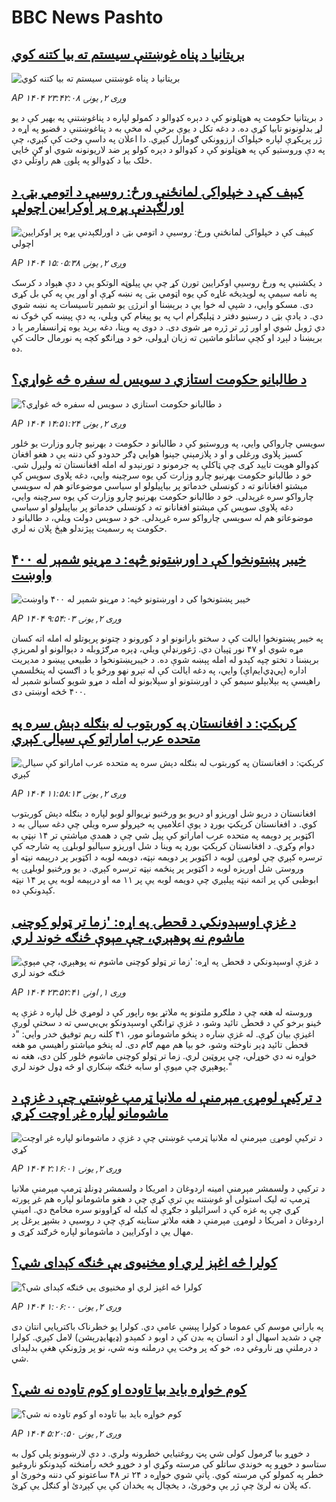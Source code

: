 # BBC News Pashto## [بريتانیا د پناه غوښتنې سيستم ته بيا کتنه کوي](https://www.bbc.com/pashto/articles/c9872njg55eo?at_medium=RSS&at_campaign=rss?at_campaign=githubrss)![بريتانیا د پناه غوښتنې سيستم ته بيا کتنه کوي](https://ichef.bbci.co.uk/ace/ws/240/cpsprodpb/1f16/live/be15c010-813d-11f0-a34f-318be3fb0481.jpg)_AP ۱۴۰۴ وږی ۲, يونۍ ۲۳:۴۲:۰۸_د بریتانیا حکومت په هوټلونو کې د دېره کډوالو د کمولو لپاره د پناغوښتنې په بهیر کې د یو لړ بدلونونو تابیا کړې ده. د دغه تکل د یوې برخې له مخې به د پناغوښتنې د قضیو په اړه د ژر پرېکړې لپاره خپلواک ارزوونکي ګومارل کېږي. دا اعلان په داسې وخت کې کېږي، چې په دې وروستیو کې په هوټلونو کې د کډوالو د دېره کولو پر ضد لاریونونه شوي او ګڼ ځايي خلک بیا د کډوالو په پلوۍ هم راوتلي دي.## [کیېف کې د خپلواکۍ لمانځنې ورځ: روسیې د اتومي بټۍ د اورلګېدنې پړه پر اوکرایین اچولې](https://www.bbc.com/pashto/articles/cx2qkgz4n8po?at_medium=RSS&at_campaign=rss?at_campaign=githubrss)![کیېف کې د خپلواکۍ لمانځنې ورځ: روسیې د اتومي بټۍ د اورلګېدنې پړه پر اوکرایین اچولې](https://ichef.bbci.co.uk/ace/ws/240/cpsprodpb/a2ac/live/0c813ae0-80e4-11f0-a34f-318be3fb0481.png)_AP ۱۴۰۴ وږی ۲, يونۍ ۱۵:۰۵:۳۸_د یکشنبې په ورځ روسیې اوکرایین تورن کړ چې بې ‌پیلوټه الوتکو یې د دې هېواد د کرسک په نامه سیمې په لوېدیځه غاړه کې یوه اټومي بټۍ په نښه کړې او اور یې په کې بل کړی دی. مسکو وایي، د شپې له خوا یې د برېښنا او انرژۍ یو شمېر تاسیسات په نښه شوي دي. 
د یادې بټۍ د رسنیو دفتر د ټېلېګرام اپ په یو پیغام کې ویلي، په دې پېښه کې څوک نه دي ژوبل شوي او اور ژر تر ژره مړ شوی دی. د دوی په وینا، دغه برید یوه ټرانسفارمر یا  د برېښنا د لېږد او کچې ساتلو ماشین ته زیان اړولی، خو د وړانګو کچه په نورمال حالت کې ده.## [ د طالبانو حکومت استازي د سویس له سفره څه غواړي؟](https://www.bbc.com/pashto/articles/cg503dpm506o?at_medium=RSS&at_campaign=rss?at_campaign=githubrss)![ د طالبانو حکومت استازي د سویس له سفره څه غواړي؟](https://ichef.bbci.co.uk/ace/ws/240/cpsprodpb/7e4f/live/08d72930-80e5-11f0-ab3e-bd52082cd0ae.jpg)_AP ۱۴۰۴ وږی ۲, يونۍ ۱۴:۵۱:۲۴_سويسي چارواکي وايي، په وروستیو کې د طالبانو د حکومت د بهرنیو چارو وزارت یو څلور کسیز پلاوی ورغلی و او د پلازمېنې جېنوا هوايي ډګر حدودو کې دننه يې د هغو افغان کډوالو هويت تایید کړی چې ټاکلې په جرمونو د تورنېدو له امله افغانستان ته ولېږل شي.
خو د طالبانو حکومت بهرنیو چارو وزارت کې یوه سرچینه وايي، دغه پلاوی سوېس کې مېشتو افغانانو ته د کونسلي خدماتو پر بیاپیلولو او سیاسي موضوعاتو هم له سوېسي چارواکو سره غږېدلی.
خو د طالبانو حکومت بهرنیو چارو وزارت کې یوه سرچینه وايي، دغه پلاوی سوېس کې مېشتو افغانانو ته د کونسلي خدماتو پر بیاپیلولو او سیاسي موضوعاتو هم له سوېسي چارواکو سره غږېدلی.
خو د سوېس دولت ویلي، د طالبانو د حکومت په رسميت پېژندلو هېڅ پلان نه لري.## [خیبر پښتونخوا کې د اورښتونو څپه: د مړینو شمېر له ۴۰۰ واوښت](https://www.bbc.com/pashto/articles/cg4xw5lxxz3o?at_medium=RSS&at_campaign=rss?at_campaign=githubrss)![خیبر پښتونخوا کې د اورښتونو څپه: د مړینو شمېر له ۴۰۰ واوښت](https://ichef.bbci.co.uk/ace/ws/240/cpsprodpb/11c3/live/ec90ed50-80cc-11f0-a34f-318be3fb0481.jpg)_AP ۱۴۰۴ وږی ۲, يونۍ ۹:۵۴:۰۳_په خیبر پښتونخوا ایالت کې د سختو بارانونو او د کورونو د چتونو پرېوتلو له امله اته کسان مړه شوي او ۴۷ نور ټپیان دي.
ژغورنډلې ویلي، ډېره مرګژوبله د دېوالونو او لمریزې برېښنا د تختو چپه کېدو له امله پېښه شوې ده.
د خیبرپښتونخوا د طبیعي پیښو د مدیریت اداره (پي‌ډي‌ایم‌اې) وايي، په دغه ایالت کې له تېرو نهو ورځو یا د اګسټ له پنځلسمې راهیسې په بېلابېلو سیمو کې د اورښتونو او سېلابونو له امله د مړو شویو کسانو شمېر له ۴۰۰ څخه اوښتی دی.## [کرېکټ: د افغانستان په کوربتوب له بنګله دېش سره په متحده عرب اماراتو کې سیالۍ کېږي](https://www.bbc.com/pashto/articles/cwyed9kzng5o?at_medium=RSS&at_campaign=rss?at_campaign=githubrss)![کرېکټ: د افغانستان په کوربتوب له بنګله دېش سره په متحده عرب اماراتو کې سیالۍ کېږي](https://ichef.bbci.co.uk/ace/ws/240/cpsprodpb/3671/live/8f9e5280-80e1-11f0-a34f-318be3fb0481.jpg)_AP ۱۴۰۴ وږی ۲, يونۍ ۱۱:۵۸:۱۳_افغانستان د دريو شل اوريزو او دریو یو ورځنیو نړيوالو لوبو لپاره د بنګله دېش کوربتوب کوي.
د افغانستان کرېکټ بورډ د يوې اعلاميې په خپرولو سره ويلي چې دغه سيالۍ به د اکټوبر پر دوېمه په متحده عرب اماراتو کې پيل شي چې د همدې مياشتې تر ۱۴ نېټې به دوام وکړي.
د افغانستان کرېکټ بورډ په وینا د شل اوریزو سیالیو لوبلړۍ  په شارجه کې ترسره کېږي چې لومړۍ لوبه د اکټوبر پر دویمه نېټه، دویمه لوبه د اکټوبر پر درېیمه نېټه او وروستۍ شل اوریزه لوبه د اکټوبر پر پنځمه نېټه ترسره کېږي.
د یو ورځنیو لوبلړۍ په ابوظبی کې پر اتمه نېټه پیلېږي چې دویمه لوبه یې پر ۱۱ مه او درېیمه لوبه یې پر ۱۴ نېټه کېدونکې ده.## [د غزې اوسېدونکي د قحطۍ په اړه: 'زما تر ټولو کوچنی ماشوم نه پوهېږي، چې مېوې څنګه خوند لري](https://www.bbc.com/pashto/articles/c5yl0vwzw8xo?at_medium=RSS&at_campaign=rss?at_campaign=githubrss)![د غزې اوسېدونکي د قحطۍ په اړه: 'زما تر ټولو کوچنی ماشوم نه پوهېږي، چې مېوې څنګه خوند لري](https://ichef.bbci.co.uk/ace/ws/240/cpsprodpb/6f01/live/4b2ed620-8013-11f0-83cc-c5da98c419b8.jpg)_AP ۱۴۰۴ وږی ۱, اونۍ ۲۳:۵۲:۴۱_وروسته له هغه چې د ملګرو ملتونو په ملاتړ یوه راپور کې د لومړي ځل لپاره د غزې په ځینو برخو کې د قحطۍ تائید وشو، د غزې تړانګې اوسېدونکو بي‌بي‌سي ته د سختې لوږې اغیزې بیان کړې.
له غزې ښاره د پنځو ماشومانو مور، ۴۱ کلنه ریم توفیق خدر وايي: "د قحطۍ تائید ډېر ناوخته وشو، خو بیا هم مهم ګام دی. له پنځو میاشتو راهیسې مو هغه خواړه نه دي خوړلي، چې پروټین لري. زما تر ټولو کوچنی ماشوم څلور کلن دی، هغه نه پوهېږي چې میوې او سابه څنګه ښکاري او څه ډول خوند لري."## [د ترکيې لومړۍ مېرمنې له ملانيا ټرمپ غوښتي چې د غزې د ماشومانو لپاره غږ اوچت کړي](https://www.bbc.com/pashto/articles/cly4pyyrmjpo?at_medium=RSS&at_campaign=rss?at_campaign=githubrss)![د ترکيې لومړۍ مېرمنې له ملانيا ټرمپ غوښتي چې د غزې د ماشومانو لپاره غږ اوچت کړي](https://ichef.bbci.co.uk/ace/ws/240/cpsprodpb/af6e/live/c2b02dd0-808f-11f0-a34f-318be3fb0481.jpg)_AP ۱۴۰۴ وږی ۲, يونۍ ۲:۱۶:۰۱_د ترکيې د ولسمشر مېرمنې امينه اردوغان د امریکا د ولسمشر ډونلډ ټرمپ مېرمنې ملانيا ټرمپ ته لیک استولی او غوښتنه يې ترې کړې چې د هغو ماشومانو لپاره هم غږ پورته کړي چې په غزه کې د اسرائيلو د جګړې له کبله له کړاوونو سره مخامخ دي. امينې اردوغان د امریکا د لومړۍ مېرمنې د هغه ملاتړ ستاينه کړې چې د روسیې د بشپړ يرغل پر مهال يې د اوکرايين د ماشومانو لپاره څرګند کړی و.## [کولرا څه اغېز لري او مخنیوی یې څنګه کېدای شي؟](https://www.bbc.com/pashto/articles/crlzp1pwxr4o?at_medium=RSS&at_campaign=rss?at_campaign=githubrss)![کولرا څه اغېز لري او مخنیوی یې څنګه کېدای شي؟](https://ichef.bbci.co.uk/ace/ws/240/cpsprodpb/895c/live/96dda6b0-8021-11f0-83cc-c5da98c419b8.jpg)_AP ۱۴۰۴ وږی ۲, يونۍ ۱:۰۶:۰۰_په باراني موسم کې عموما د کولرا پېښې عامې دي. کولرا یو خطرناک باکتریایي انتان دی چې د شدید اسهال او د انسان په بدن کې د اوبو د کمېدو (ډیهایډرېشن) لامل کېږي.
کولرا د درملنې وړ ناروغي ده، خو که پر وخت یې درملنه ونه شي، نو پر وژونکې هغې بدلېدای شي.## [کوم خواړه باید بیا تاوده او کوم تاوده نه شي؟](https://www.bbc.com/pashto/articles/c75d5lg29vdo?at_medium=RSS&at_campaign=rss?at_campaign=githubrss)![کوم خواړه باید بیا تاوده او کوم تاوده نه شي؟](https://ichef.bbci.co.uk/ace/ws/240/cpsprodpb/fa2d/live/8250b380-7f55-11f0-ab3e-bd52082cd0ae.jpg)_AP ۱۴۰۴ وږی ۲, يونۍ ۵:۲۰:۵۰_د خوړو بیا ګرمول کولی شي پټ روغتیايي خطرونه ولري. د دې لارښوونو پلي کول به ستاسو د خوړو په خوندي ساتلو کې مرسته وکړي او د خوړو څخه رامنځته کېدونکو ناروغیو خطر په کمولو کې مرسته کوي.
پاتې شوي خواړه د ۲۴ تر ۴۸ ساعتونو کې دننه وخورئ او که پلان نه لرئ چې ژر یې وخورئ، د یخچال په یخدان کې یې کېږدئ او کنګل یې کړئ.